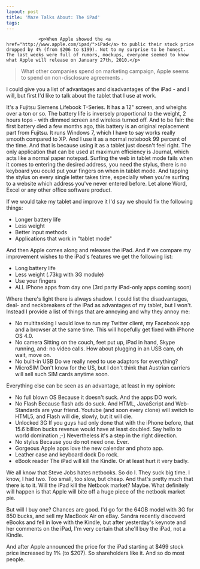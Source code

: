 ```yaml
---
layout: post
title: 'Maze Talks About: The iPad'
tags:
---
```



                <p>When Apple showed the <a href="http://www.apple.com/ipad/">iPad</a> to public their stock price dropped by 4% (from $206 to $199). Not to my surprise to be honest. The last weeks were full of rumors, mockups, everyone seemed to know what Apple will release on January 27th, 2010.</p>
<blockquote>What other companies spend on marketing campaign, Apple seems to spend on non-disclosure agreements .</blockquote>
<p>I could give you a list of advantages and disadvantages of the iPad - and I will, but first I'd like to talk about the tablet that I use at work.</p>
<p>It's a Fujitsu Siemens Lifebook T-Series. It has a 12&quot; screen, and wheighs over a ton or so. The battery life is inversely proportional to the weight, 2 hours tops - with dimmed screen and wireless turned off. And to be fair: the first battery died a few months ago, this battery is an original replacement part from Fujitsu. It runs Windows 7, which I have to say works really smooth compared to XP. And I use it as a normal notebook 99 percent of the time. And that is because using it as a tablet just doesn't feel right. The only application that can be used at maximum efficiency is Journal, which acts like a normal paper notepad. Surfing the web in tablet mode fails when it comes to entering the desired address, you need the stylus, there is no keyboard you could put your fingers on when in tablet mode. And tapping the stylus on every single letter takes time, especially when you're surfing to a website which address you've never entered before. Let alone Word, Excel or any other office software product.</p>
<p>If we would take my tablet and improve it I'd say we should fix the following things:</p>
<ul>
    <li>Longer battery life</li>
    <li>Less weight</li>
    <li>Better input methods</li>
    <li>Applications that work in "tablet mode"</li>
</ul>
<p>And then Apple comes along and releases the iPad. And if we compare my improvement wishes to the iPad's features we get the following list:</p>
<ul>
    <li>Long battery life</li>
    <li>Less weight (.73kg with 3G module)</li>
    <li>Use your fingers</li>
    <li>ALL iPhone apps from day one (3rd party iPad-only apps coming soon)</li>
</ul>
<p>Where there's light there is always shadow. I could list the disadvantages, deal- and neckbreakers of the iPad as advantages of my tablet, but I won't. Instead I provide a list of things that are annoying and why they annoy me:</p>
<ul>
    <li>No multitasking
I would love to run my Twitter client, my Facebook app and a browser at the same time. This will hopefully get fixed with iPhone OS 4.0.</li>
    <li>No camera
Sitting on the couch, feet put up, iPad in hand, Skype running, and: no video calls. How about plugging in an USB cam, oh wait, move on.</li>
    <li>No built-in USB
Do we really need to use adaptors for everything?</li>
    <li>MicroSIM
Don't know for the US, but I don't think that Austrian carriers will sell such SIM cards anytime soon.</li>
</ul>
<p>Everything else can be seen as an advantage, at least in my opinion:</p>
<ul>
    <li>No full blown OS
Because it doesn't suck. And the apps DO work.</li>
    <li>No Flash
Because flash ads do suck. And HTML, JavaScript and Web-Standards are your friend. Youtube (and soon every clone) will switch to HTML5, and Flash will die, slowly, but it will die.</li>
    <li>Unlocked 3G
If you guys had only done that with the iPhone before, that 15.6 billion bucks revenue would have at least doubled. Say hello to world domination ;-) Nevertheless it's a step in the right direction.</li>
    <li>No stylus
Because you do not need one. Ever.</li>
    <li>Gorgeous Apple apps
love the new calendar and photo app.</li>
    <li>Leather case and keyboard dock
Do rock.</li>
    <li>eBook reader
The iPad will kill the Kindle. Or at least hurt it very badly.</li>
</ul>
<p>We all know that Steve Jobs hates netbooks. So do I. They suck big time. I know, I had two. Too small, too slow, but cheap. And that's pretty much that there is to it. Will the iPad kill the Netbook market? Maybe. What definitely will happen is that Apple will bite off a huge piece of the netbook market pie.</p>
<p>But will I buy one? Chances are good. I'd go for the 64GB model with 3G for 850 bucks, and sell my MacBook Air on eBay. Sandra recently discoverd eBooks and fell in love with the Kindle, but after yesterday's keynote and her comments on the iPad, I'm very certain that she'll buy the iPad, not a Kindle.</p>
<p>And after Apple announced the price for the iPad starting at $499 stock price increased by 1% (to $207). So shareholders like it. And so do most people.</p>
